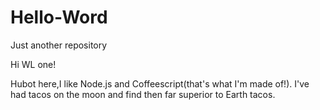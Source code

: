 # Hello-Word
Just another repository

Hi WL one!

Hubot here,I like Node.js and Coffeescript(that's what I'm made of!).
I've had tacos on the moon and find then far superior to Earth tacos.

